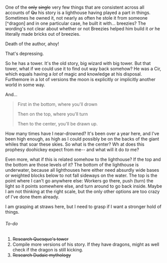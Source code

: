 One of the ~~only~~ ~~single~~ very few things that are consistent across all accounts of ~~Qu~~ his story is a lighthouse having played a part in things. Sometimes he owned it, not nearly as often he stole it from someone [^dragon] and in one particular case, he built it with... breezies? The wording's not clear about whether or not Breezies helped him build it *or* he literally made bricks out of breezies.

Death of the author, ahoy!

That's depressing.

So he has a tower. It's the old story, big wizard with big tower.  But that tower, what if we could use it to find out way back somehow? He was a Cir, which equals having a *lot* of magic and knowledge at his disposal. Furthemore in a lot of versions the moon is explicitly or implicitly another world in some way.

And...

> First in the bottom, where you'll drown
> 
> Then on the top, where you'll turn
> 
> Then to the center, you'll be drawn up. 

How many times have I near-drowned? It's been over a year here, and I've been high enough, as high as I could possibly be on the backs of the giant whiles that soar these skies. So what is the center? Wh at does this prophesy doohickey expect from me-- and what will it do *to* me?

Even more, what if this is related somehow to the lighthouse? If the top and the bottom are those levels of it? The bottom of the lighthouse is underwater, because all lighthouses here either need absurdly wide bases or weighted blocks below to not fall sideways on the water. The top is the point where I can't go anywhere else: Workers go there, push (turn) the light so it points somewhere else, and turn around to go back inside. Maybe I am not thinking at the right scale, but the only other options are too crazy of I've done them already.

I am grasping at straws here, but I need to grasp if I want a stronger hold of things.


###### To-do

1. ~~Research Quesque's tower~~
2. Compile more versions of his story. If they have dragons, might as well check if the dragon is still kicking.
1. ~~Research Dudaic mythology~~

